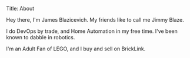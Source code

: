 Title: About

Hey there, I'm James Blazicevich. My friends like to call me Jimmy Blaze.

I do DevOps by trade, and Home Automation in my free time. I've been known to dabble in robotics.

I'm an Adult Fan of LEGO, and I buy and sell on BrickLink.
